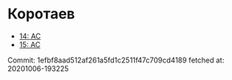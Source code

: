 # Коротаев
- [14: AC](14.md)
- [15: AC](15.md)

Commit: 1efbf8aad512af261a5fd1c2511f47c709cd4189
 fetched at: 20201006-193225
